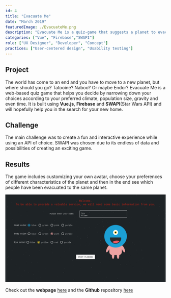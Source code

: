 ```yaml
---
id: 4
title: "Evacuate Me"
date: "March 2019"
featuredImage: ./EvacuateMe.png
description: "Evacuate Me is a quiz-game that suggests a planet to evacuate to based on user input"
categories: ["Vue", "Firebase","SWAPI"]
role: ["UX Designer", "Developer", "Concept"]
practices: ["User-centered design", "Usability testing"]
---
```


## Project
The world has come to an end and you have to move to a new planet, but where should you go? Tatooine? Naboo? Or maybe Endor? Evacuate Me is a web-based quiz game that helps you decide by narrowing down your choices according to your preferred climate, population size, gravity and even time. It is built using **Vue.js**, **Firebase** and **SWAPI**(Star Wars API) and will hopefully help you in the search for your new home.
## Challenge
The main challenge was to create a fun and interactive experience while using an API of choice. SWAPI was chosen due to its endless of data and possibilities of creating an exciting game. 
## Results 
The game includes customizing your own avatar, choose your preferences of different characteristics of the planet and then in the end see which people have been evacuated to the same planet.

![Create Avatar](./createavatar.png)

Check out the **webpage** [here](https://evacuate-me-d8a07.firebaseapp.com/) and the **Github** repository [here](https://github.com/lindacnatt/Evacuate-Me)




